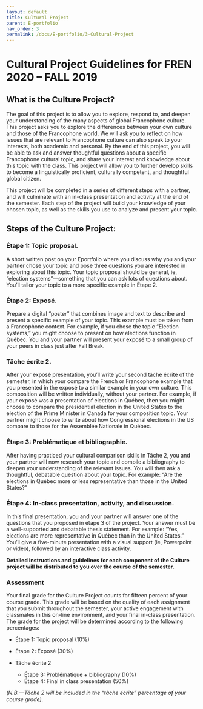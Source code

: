 ```yaml
---
layout: default
title: Cultural Project
parent: E-portfolio
nav_order: 3
permalink: /docs/E-portfolio/3-Cultural-Project
---
```


# Cultural Project Guidelines for FREN 2020 – FALL 2019

## What is the Culture Project?

The goal of this project is to allow you to explore, respond to, and deepen your understanding of the many aspects of global Francophone culture. This project asks you to explore the differences between your own culture and those of the Francophone world. We will ask you to reflect on how issues that are relevant to Francophone culture can also speak to your interests, both academic and personal. By the end of this project, you will be able to ask and answer thoughtful questions about a specific Francophone cultural topic, and share your interest and knowledge about this topic with the class.  This project will allow you to further develop skills to become a linguistically proficient, culturally competent, and thoughtful global citizen.

This project will be completed in a series of different steps with a partner, and will culminate with an in-class presentation and activity at the end of the semester.  Each step of the project will build your knowledge of your chosen topic, as well as the skills you use to analyze and present your topic.  

## Steps of the Culture Project:

### Étape 1: Topic proposal. 
A short written post on your Eportfolio where you discuss why you and your partner chose your topic and pose three questions you are interested in exploring about this topic.  Your topic proposal should be general, ie, “election systems”—something that you can ask lots of questions about.  You’ll tailor your topic to a more specific example in Étape 2.  

### Étape 2: Exposé. 
Prepare a digital “poster” that combines image and text to describe and present a specific example of your topic.  This example must be taken from a Francophone context.  For example, if you chose the topic “Election systems,” you might choose to present on how elections function in Québec.  You and your partner will present your exposé to a small group of your peers in class just after Fall Break.

### Tâche écrite 2. 
After your exposé presentation, you’ll write your second tâche écrite of the semester, in which your compare the French or Francophone example that you presented in the exposé to a similar example in your own culture.  This composition will be written individually, without your partner.   For example, if your exposé was a presentation of elections in Québec, then you might choose to compare the presidential election in the United States to the election of the Prime Minister in Canada for your composition topic.  Your partner might choose to write about how Congressional elections in the US compare to those for the Assemblée Nationale in Québec.

### Étape 3: Problématique et bibliographie. 
After having practiced your cultural comparison skills in Tâche 2, you and your partner will now research your topic and compile a bibliography to deepen your understanding of the relevant issues.  You will then ask a thoughtful, debatable question about your topic.  For example: “Are the elections in Québec more or less representative than those in the United States?”


### Étape 4: In-class presentation, activity, and discussion.
In this final presentation, you and your partner will answer one of the questions that you proposed in étape 3 of the project.  Your answer must be a well-supported and debatable thesis statement.  For example: “Yes, elections are more representative in Québec than in the United States.”  You’ll give a five-minute presentation with a visual support (ie, Powerpoint or video), followed by an interactive class activity.

**Detailed instructions and guidelines for each component of the Culture project will be distributed to you over the course of the semester.**  

### Assessment
Your final grade for the Culture Project counts for fifteen percent of your course grade.  This grade will be based on the quality of each assignment that you submit throughout the semester, your active engagement with classmates in this on-line environment, and your final in-class presentation.  The grade for the project will be determined according to the following percentages:

- Étape 1: Topic proposal (10%)
- Étape 2: Exposé (30%)

- Tâche écrite 2
    - Étape 3: Problématique + bibliography (10%)  
	- Étape 4: Final in class presentation (50%) 
	
_(N.B.—Tâche 2 will be included in the “tâche écrite” percentage of your course grade)._





